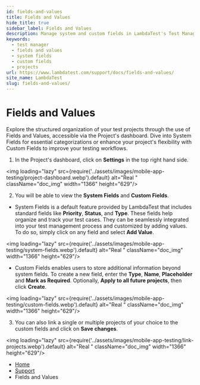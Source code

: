 ```yaml
---
id: fields-and-values
title: Fields and Values
hide_title: true
sidebar_label: Fields and Values
description: Manage system and custom fields in LambdaTest's Test Manager, enhancing test case organization and streamlining processes with detailed fields and values.
keywords:
  - test manager
  - fields and values
  - system fields
  - custom fields
  - projects
url: https://www.lambdatest.com/support/docs/fields-and-values/
site_name: LambdaTest
slug: fields-and-values/
---
```


<script type="application/ld+json"
      dangerouslySetInnerHTML={{ __html: JSON.stringify({
       "@context": "https://schema.org",
        "@type": "BreadcrumbList",
        "itemListElement": [{
          "@type": "ListItem",
          "position": 1,
          "name": "LambdaTest",
          "item": "https://www.lambdatest.com"
        },{
          "@type": "ListItem",
          "position": 2,
          "name": "Support",
          "item": "https://www.lambdatest.com/support/docs/"
        },{
          "@type": "ListItem",
          "position": 3,
          "name": "Fields and Values",
          "item": "https://www.lambdatest.com/support/docs/fields-and-values/"
        }]
      })
    }}
></script>

# Fields and Values

Explore the structured organization of your test projects through the use of Fields and Values, accessible via the Project's dashboard. Dive into System Fields for essential categorizations or enhance your project's flexibility with Custom Fields to improve your testing workflows.

1. In the Project's dashboard, click on **Settings** in the top right hand side.

<img loading="lazy" src={require('../assets/images/mobile-app-testing/project-dashboard.webp').default} alt="Real "  className="doc_img" width="1366" height="629"/>

2. You will be able to view the **System Fields** and **Custom Fields**.

- System Fields is a default feature provided by LambdaTest that includes standard fields like **Priority**, **Status**, and **Type**. These fields help organize and track your test cases. They can be seamlessly integrated into your test management process and customized by adding values. To do so, simply click on any field and select **Add Value**.

<img loading="lazy" src={require('../assets/images/mobile-app-testing/system-fields.webp').default} alt="Real "  className="doc_img" width="1366" height="629"/>

- Custom Fields enables users to store additional information beyond system fields. To create a new field, enter the **Type**, **Name**, **Placeholder** and **Mark as Required**. Optionally, **Apply to all future projects**, then click **Create**.

<img loading="lazy" src={require('../assets/images/mobile-app-testing/custom-fields.webp').default} alt="Real "  className="doc_img" width="1366" height="629"/>

3. You can also link a single or multiple projects of your choice to the custom fields and click on **Save changes**.

<img loading="lazy" src={require('../assets/images/mobile-app-testing/link-projects.webp').default} alt="Real "  className="doc_img" width="1366" height="629"/>



<nav aria-label="breadcrumbs">
  <ul className="breadcrumbs">
    <li className="breadcrumbs__item">
      <a className="breadcrumbs__link" href="https://www.lambdatest.com">
        Home
      </a>
    </li>
    <li className="breadcrumbs__item">
      <a className="breadcrumbs__link" target="_self" href="https://www.lambdatest.com/support/docs/">
        Support
      </a>
    </li>
    <li className="breadcrumbs__item breadcrumbs__item--active">
      <span className="breadcrumbs__link">
        Fields and Values
      </span>
    </li>
  </ul>
</nav>